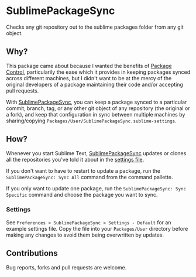 # SublimePackageSync

Checks any git repository out to the sublime packages folder from any git object.


## Why?

This package came about because I wanted the benefits of [Package Control][1], particularily the ease which it provides in keeping packages synced across different machines, but I didn't want to be at the mercy of the original developers of a package maintaining their code and/or accepting pull requests.

With [SublimePackageSync][2], you can keep a package synced to a particular commit, branch, tag, or any other git object of any repository (the original or a fork), and keep that configuration in sync between multiple machines by sharing/copying `Packages/User/SublimePackageSync.sublime-settings`.


## How?

Whenever you start Sublime Text, [SublimePackageSync][2] updates or clones all the repositories you've told it about in the [settings file](#settings).

If you don't want to have to restart to update a package, run the `SublimePackageSync: Sync All` command from the command pallette.

If you only want to update one package, run the `SublimePackageSync: Sync Specific` command and choose the package you want to sync.


### Settings

See `Preferences > SublimePackageSync > Settings - Default` for an example settings file. Copy the file into your `Packages/User` directory before making any changes to avoid them being overwritten by updates.


## Contributions

Bug reports, forks and pull requests are welcome.


[1]: https://sublime.wbond.net
[2]: https://github.com/erbridge/SublimePackageSync
